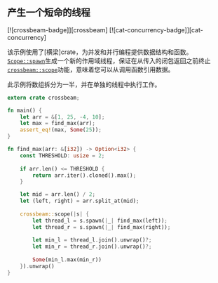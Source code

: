 ## 产生一个短命的线程

[![crossbeam-badge]][crossbeam] [![cat-concurrency-badge]][cat-concurrency]

该示例使用了[横梁]crate，为并发和并行编程提供数据结构和函数。[`Scope::spawn`]生成一个新的作用域线程，保证在从传入的闭包返回之前终止[`crossbeam::scope`]功能，意味着您可以从调用函数引用数据。

此示例将数组拆分为一半，并在单独的线程中执行工作。

```rust
extern crate crossbeam;

fn main() {
    let arr = &[1, 25, -4, 10];
    let max = find_max(arr);
    assert_eq!(max, Some(25));
}

fn find_max(arr: &[i32]) -> Option<i32> {
    const THRESHOLD: usize = 2;
  
    if arr.len() <= THRESHOLD {
        return arr.iter().cloned().max();
    }

    let mid = arr.len() / 2;
    let (left, right) = arr.split_at(mid);
  
    crossbeam::scope(|s| {
        let thread_l = s.spawn(|_| find_max(left));
        let thread_r = s.spawn(|_| find_max(right));
  
        let min_l = thread_l.join().unwrap()?;
        let min_r = thread_r.join().unwrap()?;
  
        Some(min_l.max(min_r))
    }).unwrap()
}
```

[`crossbeam::scope`]: https://docs.rs/crossbeam/*/crossbeam/fn.scope.html

[`scope::spawn`]: https://docs.rs/crossbeam/*/crossbeam/thread/struct.Scope.html#method.spawn
